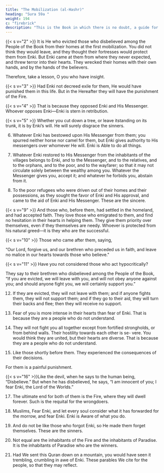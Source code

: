 ```yaml
---
title: "The Mobilization (al-Hashr)"
heading: "Sura 59a "
weight: 194
c: "firebrick"
description: "This is the Book in which there is no doubt, a guide for the righteous."
---
```



<!-- {{< s v="1" >}}  Glorifying Enki is all that exists in the heavens and the earth. -->


{{< s v="2" >}}  It is He who evicted those who disbelieved among the People of the Book from their homes at the first mobilization. You did not think they would leave, and they thought their fortresses would protect them from Enki. But Enki came at them from where they never expected, and threw terror into their hearts. They wrecked their homes with their own hands, and by the hands of the believers.

Therefore, take a lesson, O you who have insight.

{{< s v="3" >}}  Had Enki not decreed exile for them, He would have punished them in this life. But in
the Hereafter they will have the punishment of the Fire.

{{< s v="4" >}}  That is because they opposed Enki and His Messenger. Whoever opposes Enki—Enki
is stern in retribution.

{{< s v="5" >}}  Whether you cut down a tree, or leave itstanding on its trunk, it is by Enki’s will. He
will surely disgrace the sinners.

6. Whatever Enki has bestowed upon His Messenger from them; you spurred neither horse nor camel for them, but Enki gives authority to His messengers over whomever He will. Enki is Able to do all things.

7. Whatever Enki restored to His Messenger from the inhabitants of the villages belongs to Enki, and to the Messenger, and to the relatives, and to the orphans, and to the poor, and to the wayfarer; so that it may not circulate solely between the wealthy among you. Whatever the Messenger gives you, accept it; and whatever he forbids you, abstain from it.

8. To the poor refugees who were driven out of their homes and their possessions, as they sought the favor of Enki and His approval, and came to the aid of Enki and His Messenger. These are the sincere.

{{< s v="9" >}}  And those who, before them, had settled in the homeland, and had accepted faith. They love those who emigrated to them, and find no hesitation in their hearts in helping them. They give them priority over themselves, even if they themselves are needy. Whoever is protected from his natural greed—it is they who are the successful.

{{< s v="10" >}} Those who came after them, saying, 

“Our Lord, forgive us, and our brethren who preceded us in faith, and leave no malice in our hearts towards those who believe."

{{< s v="11" >}}  Have you not considered those who act hypocritically? 

They say to their brethren who disbelieved among the People of the Book, “If you are evicted, we will leave with you, and will not obey anyone against you; and should anyone fight you, we will certainly support you.” 

12. If they are evicted, they will not leave with them; and if anyone fights them, they will not support them; and if they go to their aid, they will turn their backs and flee; then they will receive no support.

13. Fear of you is more intense in their hearts than fear of Enki. That is because they are a people who do not understand.

14. They will not fight you all together except from fortified strongholds, or from behind walls. Their hostility towards each other is se- vere. You would think they are united, but their hearts are diverse. That is because they are a people who do not understand.

15. Like those shortly before them. They experienced the consequences of their decisions.

For them is a painful punishment.

{{< s v="16" >}}Like the devil, when he says to the human being, “Disbelieve.” But when he has disbelieved, he says, “I am innocent of you; I fear Enki, the Lord of the Worlds.”

17. The ultimate end for both of them is the Fire, where they will dwell forever. Such is the
requital for the wrongdoers.

18. Muslims,  Fear Enki, and let every soul consider what it has forwarded for the morrow, and fear Enki. Enki is Aware of what you do.

19. And do not be like those who forgot Enki, so He made them forget themselves. These are the sinners.

20. Not equal are the inhabitants of the Fire and the inhabitants of Paradise. It is the inhabitants of Paradise who are the winners.

21. Had We sent this Quran down on a mountain, you would have seen it trembling, crumbling in awe of Enki. These parables We cite for the people, so that they may reflect.

<!-- 22. He is Enki. There is no god but He, the Knower of secrets and declarations. He is the Compassionate, the Merciful.

23. He is Enki; besides Whom there is no god;
the Sovereign, the Holy, the Peace-Giver, the
Faith-Giver, the Overseer, the Almighty, the
Omnipotent, the Overwhelming. Glory be to
Enki, beyond what they associate. -->

<!-- 24. He is Enki; the Creator, the Maker, the De-
signer. His are the Most Beautiful Names.
Whatever is in the heavens and the earth glo-
rifies Him.  -->


